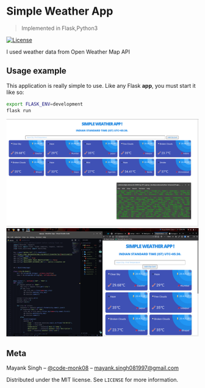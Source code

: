 # Simple Weather App

> Implemented in Flask,Python3

[![License][license-image]][license-url]

I used weather data from Open Weather Map API

## Usage example

This application is really simple to use. Like any Flask **app**, you must start it like so:

```bash
export FLASK_ENV=development
flask run
```
![Screen](Screens/Screen1.png)
![Screen](Screens/Screen2.png)

## Meta

Mayank Singh – [@code-monk08](https://twitter.com/codemonk08_) – mayank.singh081997@gmail.com

Distributed under the MIT license. See ``LICENSE`` for more information.

[license-image]:https://img.shields.io/badge/license-MIT-blue.svg
[license-url]:https://raw.githubusercontent.com/clamytoe/pyTrack/master/LICENSE
